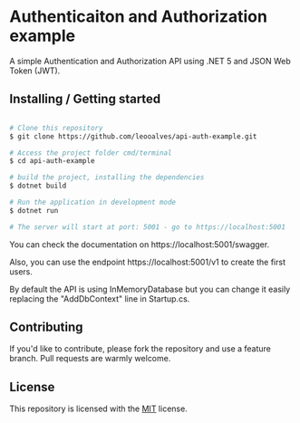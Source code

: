 # Authenticaiton and Authorization example

A simple Authentication and Authorization API using .NET 5 and JSON Web Token (JWT).

## Installing / Getting started

```bash

# Clone this repository
$ git clone https://github.com/leooalves/api-auth-example.git

# Access the project folder cmd/terminal
$ cd api-auth-example

# build the project, installing the dependencies
$ dotnet build

# Run the application in development mode
$ dotnet run

# The server will start at port: 5001 - go to https://localhost:5001

```

You can check the documentation on https://localhost:5001/swagger.

Also, you can use the endpoint https://localhost:5001/v1 to create the first users. 

By default the API is using InMemoryDatabase but you can change it easily replacing the "AddDbContext" line in Startup.cs.


## Contributing

If you'd like to contribute, please fork the repository and use a feature
branch. Pull requests are warmly welcome.

## License

This repository is licensed with the [MIT](LICENSE) license.
